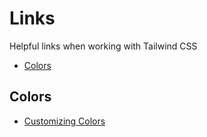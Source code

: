# Links

Helpful links when working with Tailwind CSS

<!-- START doctoc generated TOC please keep comment here to allow auto update -->
<!-- DON'T EDIT THIS SECTION, INSTEAD RE-RUN doctoc TO UPDATE -->

- [Colors](#colors)

<!-- END doctoc generated TOC please keep comment here to allow auto update -->

## Colors

- [Customizing Colors](https://tailwindcss.com/docs/customizing-colors)
